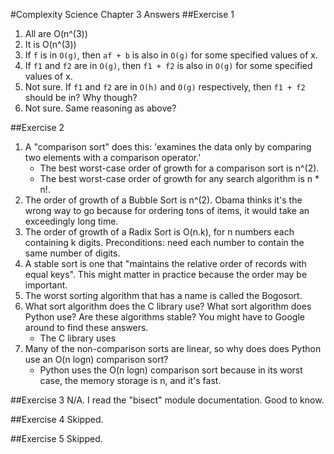 #Complexity Science Chapter 3 Answers
##Exercise 1

1. All are O(n^(3))
2. It is O(n^(3))
3. If `f` is in `O(g)`, then `af + b` is also in `O(g)` for some specified values of x.
4. If `f1` and `f2` are in `O(g)`, then `f1 + f2` is also in `O(g)` for some specified values of x. 
5. Not sure. If `f1` and `f2` are in `O(h)` and `O(g)` respectively, then `f1 + f2` should be in? Why though?
6. Not sure. Same reasoning as above?

##Exercise 2
1. A "comparison sort" does this: 'examines the data only by comparing two elements with a comparison operator.' 
	* The best worst-case order of growth for a comparison sort is n^(2). 
	* The best worst-case order of growth for any search algorithm is n * n!.
2. The order of growth of a Bubble Sort is n^(2). Obama thinks it's the wrong way to go because for ordering tons of items, it would take an exceedingly long time.
3. The order of growth of a Radix Sort is O(n.k), for n numbers each containing k digits. Preconditions: need each number to contain the same number of digits.
4. A stable sort is one that "maintains the relative order of records with equal keys". This might matter in practice because the order may be important.
5. The worst sorting algorithm that has a name is called the Bogosort.
6. What sort algorithm does the C library use? What sort algorithm does Python use? Are these algorithms stable? You might have to Google around to find these answers.
	* The C library uses 
7. Many of the non-comparison sorts are linear, so why does does Python use an O(n logn) comparison sort?
	* Python uses the O(n logn) comparison sort because in its worst case, the memory storage is n, and it's fast.

##Exercise 3
N/A. I read the "bisect" module documentation. Good to know.

##Exercise 4
Skipped.

##Exercise 5
Skipped.

